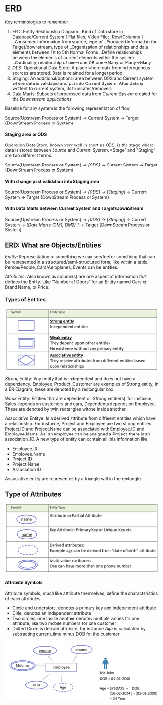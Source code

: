 # ERD

Key terminologies to remember
1. ERD: Entity Relationship Diagram
..Kind of Data store in Database/Current System [ Flat files, Video Files, Row/Columns ] 
..Consumed information from source, type of
..Produced information for Target/downstream, type of
..Organization of relationships and data elements between 1st to 5th Normal Forms
..Define relationships between the elements of current elements within the system
..Cardinality, relationship of one->one OR one->Many or Many->Many
2. ODS: Operational Data Store. A place where data from heterogenous sources are stored. Data is retained for a longer period. 
3. Staging: An additional/optional area between ODS and Current system where data is validated and put into Current System. After data is writtent to current system, its truncated/removed.
4. Data Marts: Subsets of processed data from *Current System* created for the *Downstream applications*

Baseline for any system is the following representation of flow

Source{Upstream Process or System} -> Current System -> Target {DownStream Process or System}

#### Staging area or ODS
Operation Data Store, known very well in short as ODS, is the stage where data is stored between *Source* and *Current System*. 
*Stage" and "Staging" are two different terms. 

Source{Upstream Process or System} -> *[ODS]* ->  Current System -> Target {DownStream Process or System}

#### With change post validation into Staging area

Source{Upstream Process or System} -> *[ODS]* -> *[Staging]* -> Current System -> Target {DownStream Process or System}

#### With Data Marts between Current System and Target/DownStream 

Source{Upstream Process or System} -> *[ODS]* -> *[Staging]* -> Current System -> *[Data Marts {DM1, DM2} ]* ->  Target {DownStream Process or System}



## ERD: What are Objects/Entities
*Entity*: Representation of something we can see/feel or something that can be represented in a structured/semi-structured form, like within a table. Person/People, Cars/Aeroplanes, Events can be entities. 

*Attributes*: Also known as column(s) are one aspect of information that defines the Entity. Like "Number of Doors" for an Entity named Cars or Brand Name, or Price. 

### Types of Entities
<img src="../ERD/Types-of-Entities.png">

*Strong* Entity: Any entity that is independent and does not have a dependency. Employee, Product, Customer are examples of Strong entity, in a ER Diagram, these are denoted by a rectangular box

*Weak* Entity: Entities that are dependent on *Strong* entitie(s), for instance, Sales depends on customers and cars, Dependents depends on Employee. These are denoted by twin rectangles witone inside another. 

*Associative* Entitye: Is a derived attribute from different entities which have a relationship. For instance, Project and Employee are two strong entities. Project.ID and Project.Name can be associated with Employee.ID and Employee.Name. As, an employee can be assigned a Project, there is an association_ID. A new type of entity can contain all this information like
  - Employee.ID
  - Employee.Name
  - Project.ID
  - Project.Name
  - Association.ID

  Associative entity are represented by a triangle within the rectangle. 



## Type of Attributes

<img src="../ERD/Types-of-Attributes.png">

#### Attribute Symbols
Attribute symbols, much like attribute themselves, define the characteristics of each attributes
- Circle and understore, denotes a primary key and independent attribute
- Cirle, denotes an independent attribute
- Two circles, one inside another denotes multiple values for one attribute, like two mobile numbers for one customer
- Dotted Circle is derived attribute, for instance *Age* is calculated by subtracting current_time minus DOB for the customer


<img src="../ERD/Attributes-Symbols.png">
